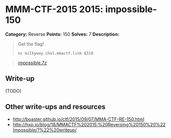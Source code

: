 # MMM-CTF-2015 2015: impossible-150

**Category:** Reverse
**Points:** 150
**Solves:** 7
**Description:**

> Get the flag!
>
> `nc milkyway.chal.mmactf.link 6310`

> [impossible.7z](impossible.7z-657ca7fc05ef7c47be3ab101e9e0e3b39a1686c21882d85b0f0f00bc9400c3ae)
>
>


## Write-up

(TODO)

## Other write-ups and resources

* <http://boaster.github.io/ctf/2015/09/07/MMA-CTF-RE-150.html>
* <http://hxp.io/blog/18/MMACTF%202015:%20Reversing%20150%20%22Impossible/?%22%20writeup/>
